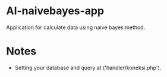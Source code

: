 # AI-naivebayes-app
Application for calculate data using naive bayes method.

# Notes
- Setting your database and query at ('handler/koneksi.php').
